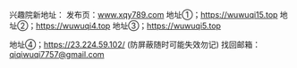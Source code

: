 
兴趣院新地址：
发布页：www.xqy789.com
地址①；https://wuwuqi15.top
地址②；https://wuwuqi4.top
地址③；https://wuwuqi5.top

地址④；https://23.224.59.102/ (防屏蔽随时可能失效勿记)
找回邮箱：qiqiwuqi7757@gmail.com

